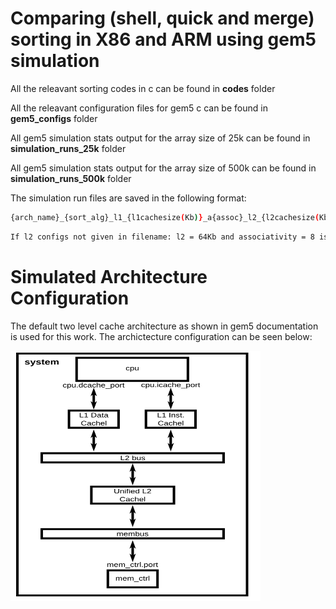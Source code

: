 # Comparing (shell, quick and merge) sorting in X86 and ARM using gem5 simulation


All the releavant sorting codes in c can be found in **codes** folder

All the releavant configuration files for gem5 c can be found in **gem5_configs** folder

All gem5 simulation stats output for the array size of 25k can be found in **simulation_runs_25k** folder

All gem5 simulation stats output for the array size of 500k can be found in **simulation_runs_500k** folder

The simulation run files are saved in the following format:

~~~bash
{arch_name}_{sort_alg}_l1_{l1cachesize(Kb)}_a{assoc}_l2_{l2cachesize(Kb)}_a{assoc}.txt
~~~

~~~bash
If l2 configs not given in filename: l2 = 64Kb and associativity = 8 is the default setting. 
~~~

# Simulated Architecture Configuration

The default two level cache architecture as shown in gem5 documentation is used for this work. The archictecture configuration can be seen below:

<img src="misc/arch_config.png" alt="Architecture Configuration" height ="400" width="400"/>
